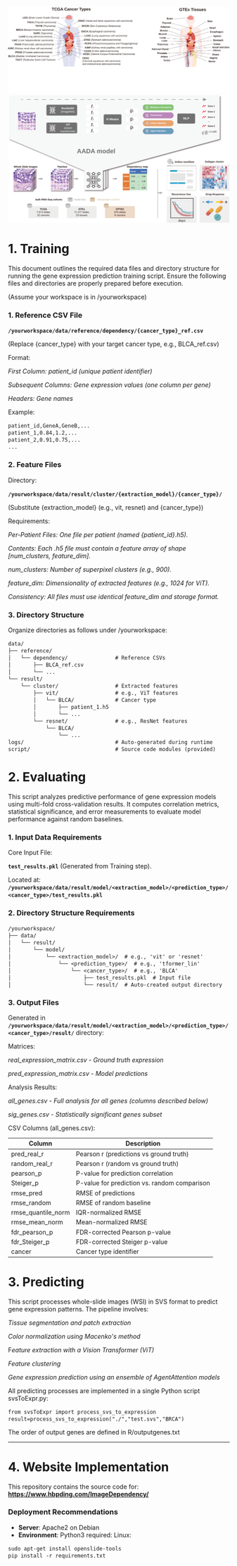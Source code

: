 
![main](Website/overview1.svg)
![main](Website/overview2.svg)
# 1. Training
This document outlines the required data files and directory structure for running the gene expression prediction training script. Ensure the following files and directories are properly prepared before execution.

(Assume your workspace is in /yourworkspace)

### 1. Reference CSV File

**`/yourworkspace/data/reference/dependency/{cancer_type}_ref.csv`**

(Replace {cancer_type} with your target cancer type, e.g., BLCA_ref.csv)

Format:

*First Column: patient_id (unique patient identifier)*

*Subsequent Columns: Gene expression values (one column per gene)*

*Headers: Gene names*

Example:

```
patient_id,GeneA,GeneB,...
patient_1,0.84,1.2,...
patient_2,0.91,0.75,...
...

```

### 2. Feature Files
Directory:

**`/yourworkspace/data/result/cluster/{extraction_model}/{cancer_type}/`**

(Substitute {extraction_model} (e.g., vit, resnet) and {cancer_type})

Requirements:

*Per-Patient Files: One file per patient (named {patient_id}.h5).*

*Contents: Each .h5 file must contain a feature array of shape [num_clusters, feature_dim].*

*num_clusters: Number of superpixel clusters (e.g., 900).*

*feature_dim: Dimensionality of extracted features (e.g., 1024 for ViT).*

*Consistency: All files must use identical feature_dim and storage format.*

### 3. Directory Structure
Organize directories as follows under /yourworkspace:

```
data/
├── reference/
│   └── dependency/               # Reference CSVs
│       ├── BLCA_ref.csv
│       └── ...
└── result/
    └── cluster/                  # Extracted features
        ├── vit/                  # e.g., ViT features
        │   └── BLCA/             # Cancer type
        │       ├── patient_1.h5
        │       └── ...
        └── resnet/               # e.g., ResNet features
            └── BLCA/
                └── ...
logs/                             # Auto-generated during runtime
script/                           # Source code modules (provided)

```
# 2. Evaluating

This script analyzes predictive performance of gene expression models using multi-fold cross-validation results. It computes correlation metrics, statistical significance, and error measurements to evaluate model performance against random baselines.

### 1. Input Data Requirements
Core Input File:

**`test_results.pkl`** (Generated from Training step).

Located at:
**`/yourworkspace/data/result/model/<extraction_model>/<prediction_type>/<cancer_type>/test_results.pkl`**

### 2. Directory Structure Requirements
```
/yourworkspace/
├── data/
│   └── result/
│       └── model/
│           └── <extraction_model>/  # e.g., 'vit' or 'resnet'
│               └── <prediction_type>/  # e.g., 'tformer_lin'
│                   └── <cancer_type>/  # e.g., 'BLCA'
│                       ├── test_results.pkl  # Input file
│                       └── result/  # Auto-created output directory

```
### 3. Output Files
Generated in **`/yourworkspace/data/result/model/<extraction_model>/<prediction_type>/<cancer_type>/result/`** directory:

Matrices:

*real_expression_matrix.csv - Ground truth expression*

*pred_expression_matrix.csv - Model predictions*

Analysis Results:

*all_genes.csv - Full analysis for all genes (columns described below)*

*sig_genes.csv - Statistically significant genes subset*

CSV Columns (all_genes.csv):

| Column             | Description                                  |
|--------------------|----------------------------------------------|
| pred_real_r        | Pearson r (predictions vs ground truth)      |
| random_real_r      | Pearson r (random vs ground truth)           |
| pearson_p          | P-value for prediction correlation           |
| Steiger_p          | P-value for prediction vs. random comparison |
| rmse_pred          | RMSE of predictions                          |
| rmse_random        | RMSE of random baseline                      |
| rmse_quantile_norm | IQR-normalized RMSE                          |
| rmse_mean_norm     | Mean-normalized RMSE                         |
| fdr_pearson_p      | FDR-corrected Pearson p-value                |
| fdr_Steiger_p      | FDR-corrected Steiger p-value                |
| cancer             | Cancer type identifier                       |


# 3. Predicting
This script processes whole-slide images (WSI) in SVS format to predict gene expression patterns. The pipeline involves:

*Tissue segmentation and patch extraction*

*Color normalization using Macenko's method*

F*eature extraction with a Vision Transformer (ViT)*

*Feature clustering*

*Gene expression prediction using an ensemble of AgentAttention models*

All predicting processes are implemented in a single Python script svsToExpr.py:

```
from svsToExpr import process_svs_to_expression
result=process_svs_to_expression("./","test.svs","BRCA")
```
The order of output genes are defined in R/outputgenes.txt

---

# 4. Website Implementation

This repository contains the source code for:  
**https://www.hbpding.com/ImageDependency/**

### Deployment Recommendations
- **Server**: Apache2 on Debian
- **Environment**: Python3 required:
Linux:
```
sudo apt-get install openslide-tools
pip install -r requirements.txt
```
